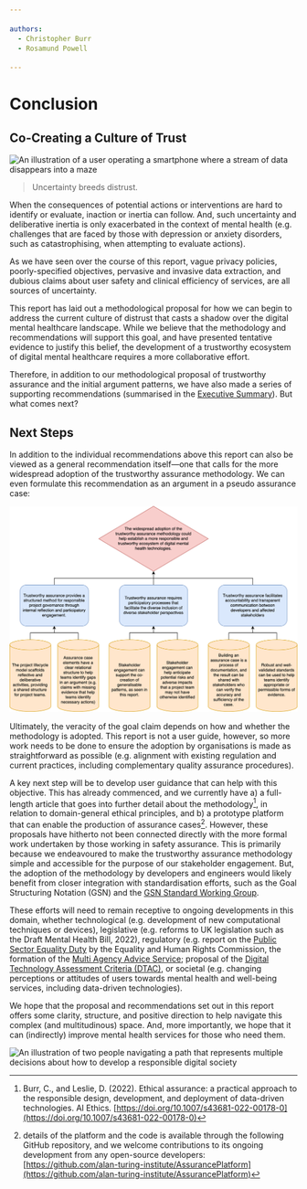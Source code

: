 ```yaml
---

authors:
  - Christopher Burr
  - Rosamund Powell
 
---
```


# Conclusion

## Co-Creating a Culture of Trust

![An illustration of a user operating a smartphone where a stream of data disappears into a maze](https://raw.githubusercontent.com/alan-turing-institute/trustworthy-assurance/main/docs/assets/images/data-maze.png)

> Uncertainty breeds distrust.

When the consequences of potential actions or interventions are hard to identify or evaluate, inaction or inertia can follow. And, such uncertainty and deliberative inertia is only exacerbated in the context of mental health (e.g. challenges that are faced by those with depression or anxiety disorders, such as catastrophising, when attempting to evaluate actions).

As we have seen over the course of this report, vague privacy policies, poorly-specified objectives, pervasive and invasive data extraction, and dubious claims about user safety and clinical efficiency of services, are all sources of uncertainty.

This report has laid out a methodological proposal for how we can begin to address the current culture of distrust that casts a shadow over the digital mental healthcare landscape. While we believe that the methodology and recommendations will support this goal, and have presented tentative evidence to justify this belief, the development of a trustworthy ecosystem of digital mental healthcare requires a more collaborative effort.

Therefore, in addition to our methodological proposal of trustworthy assurance and the initial argument patterns, we have also made a series of supporting recommendations (summarised in the [Executive Summary](executive-summary.md)). But what comes next?

## Next Steps

In addition to the individual recommendations above this report can also be viewed as a general recommendation itself—one that calls for the more widespread adoption of the trustworthy assurance methodology. We can even formulate this recommendation as an argument in a pseudo assurance case:

![A pseudo assurance case for an over-arching argument of the report](https://raw.githubusercontent.com/alan-turing-institute/trustworthy-assurance/main/docs/assets/images/pseudo-argument.png)

Ultimately, the veracity of the goal claim depends on how and whether the methodology is adopted. This report is not a user guide, however, so more work needs to be done to ensure the adoption by organisations is made as straightforward as possible (e.g. alignment with existing regulation and current practices, including complementary quality assurance procedures).

A key next step will be to develop user guidance that can help with this objective. This has already commenced, and we currently have a) a full-length article that goes into further detail about the methodology[^ea-article], in relation to domain-general ethical principles, and b) a prototype platform that can enable the production of assurance cases[^gh-repo]. However, these proposals have hitherto not been connected directly with the more formal work undertaken by those working in safety assurance. This is primarily because we endeavoured to make the trustworthy assurance methodology simple and accessible for the purpose of our stakeholder engagement. But, the adoption of the methodology by developers and engineers would likely benefit from closer integration with standardisation efforts, such as the Goal Structuring Notation (GSN) and the [GSN Standard Working Group](https://scsc.uk/gsn).

[^ea-article]: Burr, C., and Leslie, D. (2022). Ethical assurance: a practical approach to the responsible design, development, and deployment of data-driven technologies. AI Ethics. [https://doi.org/10.1007/s43681-022-00178-0](https://doi.org/10.1007/s43681-022-00178-0)

[^gh-repo]: details of the platform and the code is available through the following GitHub repository, and we welcome contributions to its ongoing development from any open-source developers: [https://github.com/alan-turing-institute/AssurancePlatform](https://github.com/alan-turing-institute/AssurancePlatform)

These efforts will need to remain receptive to ongoing developments in this domain, whether technological (e.g. development of new computational techniques or devices), legislative (e.g. reforms to UK legislation such as the Draft Mental Health Bill, 2022), regulatory (e.g. report on the [Public Sector Equality Duty](https://equalityhumanrights.com/en/advice-and-guidance/artificial-intelligence-meeting-public-sector-equality-duty-psed) by the Equality and Human Rights Commission, the formation of the [Multi Agency Advice Service](https://transform.england.nhs.uk/ai-lab/ai-lab-programmes/regulating-the-ai-ecosystem/the-multi-agency-advice-service-maas/); proposal of the [Digital Technology Assessment Criteria (DTAC)](https://transform.england.nhs.uk/key-tools-and-info/digital-technology-assessment-criteria-dtac/), or societal (e.g. changing perceptions or attitudes of users towards mental health and well-being services, including data-driven technologies). 

We hope that the proposal and recommendations set out in this report offers some clarity, structure, and positive direction to help navigate this complex (and multitudinous) space. And, more importantly, we hope that it can (indirectly) improve mental health services for those who need them.

![An illustration of two people navigating a path that represents multiple decisions about how to develop a responsible digital society](https://raw.githubusercontent.com/alan-turing-institute/trustworthy-assurance/main/docs/assets/images/responsible-innovation.jpg)
